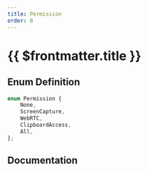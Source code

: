```yaml
---
title: Permission
order: 0
---
```


# {{ $frontmatter.title }}

## Enum Definition

```ts
enum Permission {
    None,
    ScreenCapture,
    WebRTC,
    ClipboardAccess,
    All,
};
```

## Documentation

<!--@include: ./parts/permission.md-->
